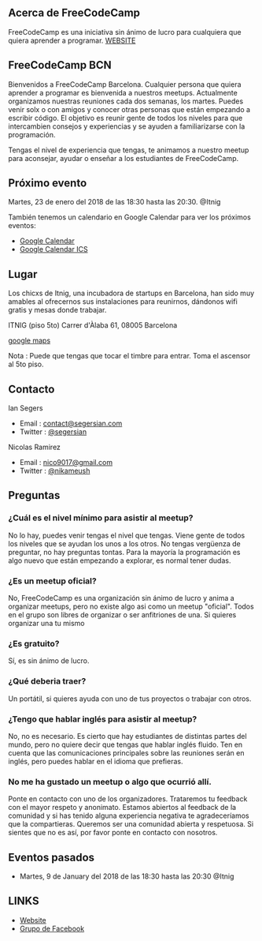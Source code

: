## Acerca de FreeCodeCamp

FreeCodeCamp es una iniciativa sin ánimo de lucro para cualquiera que quiera aprender a programar. [WEBSITE](https://www.freecodecamp.org/)

## FreeCodeCamp BCN

Bienvenidos a FreeCodeCamp Barcelona. Cualquier persona que quiera aprender a programar es bienvenida a nuestros meetups. Actualmente organizamos nuestras reuniones cada dos semanas, los martes. Puedes venir solx o con amigos y conocer otras personas que están empezando a escribir código. El objetivo es reunir gente de todos los niveles para que intercambien consejos y experiencias y se ayuden a familiarizarse con la programación.

Tengas el nivel de experiencia que tengas, te animamos a nuestro meetup para aconsejar, ayudar o enseñar a los estudiantes de FreeCodeCamp.

## Próximo evento
Martes, 23 de enero del 2018 de las 18:30 hasta las 20:30. @Itnig

También tenemos un calendario en Google Calendar para ver los próximos eventos:
 - [Google Calendar](https://calendar.google.com/calendar/b/1?cid=OG9ma3E2dHJkb3Nvb2tkbTZlM2JnZWFrZ2NAZ3JvdXAuY2FsZW5kYXIuZ29vZ2xlLmNvbQ)
 - [Google Calendar ICS](https://calendar.google.com/calendar/ical/8ofkq6trdosookdm6e3bgeakgc%40group.calendar.google.com/public/basic.ics)

## Lugar
Los chicxs de Itnig, una incubadora de startups en Barcelona, han sido muy amables al ofrecernos sus instalaciones para reunirnos, dándonos wifi gratis y mesas donde trabajar.

ITNIG (piso 5to)
Carrer d'Àlaba 61,
08005 Barcelona

[google maps](https://goo.gl/maps/yeix8tqJF7M2)

Nota : Puede que tengas que tocar el timbre para entrar. Toma el ascensor al 5to piso.

## Contacto 

Ian Segers

- Email : contact@segersian.com
- Twitter : [@segersian](https://twitter.com/SegersIan)

Nicolas Ramirez 

- Email : nico9017@gmail.com
- Twitter : [@nikameush](https://twitter.com/nikameush)

## Preguntas

### ¿Cuál es el nivel mínimo para asistir al meetup?
No lo hay, puedes venir tengas el nivel que tengas. Viene gente de todos los niveles que se ayudan los unos a los otros. No tengas vergüenza de preguntar, no hay preguntas tontas. Para la mayoría la programación es algo nuevo que están empezando a explorar, es normal tener dudas.

### ¿Es un meetup oficial?
No, FreeCodeCamp es una organización sin ánimo de lucro y anima a organizar meetups, pero no existe algo asi como un meetup "oficial". Todos en el grupo son libres de organizar o ser anfitriones de una. Si quieres organizar una tu mismo 

### ¿Es gratuito?
Sí, es sin ánimo de lucro.

### ¿Qué deberia traer?
Un portátil, si quieres ayuda con uno de tus proyectos o trabajar con otros.

### ¿Tengo que hablar inglés para asistir al meetup?
No, no es necesario. Es cierto que hay estudiantes de distintas partes del mundo, pero no quiere decir que tengas que hablar inglés fluido. Ten en cuenta que las comunicaciones principales sobre las reuniones serán en inglés, pero puedes hablar en el idioma que prefieras.

### No me ha gustado un meetup o algo que ocurrió allí.
Ponte en contacto con uno de los organizadores. Trataremos tu feedback con el mayor respeto y anonimato. Estamos abiertos al feedback de la comunidad y si has tenido alguna experiencia negativa te agradeceríamos que la compartieras. Queremos ser una comunidad abierta y respetuosa. Si sientes que no es así, por favor ponte en contacto con nosotros.

## Eventos pasados
- Martes, 9 de January del 2018 de las 18:30 hasta las 20:30 @Itnig

## LINKS
- [Website](https://www.freecodecamp.org/)
- [Grupo de Facebook](https://www.facebook.com/groups/free.code.camp.barcelona/?ref=br_rs)
